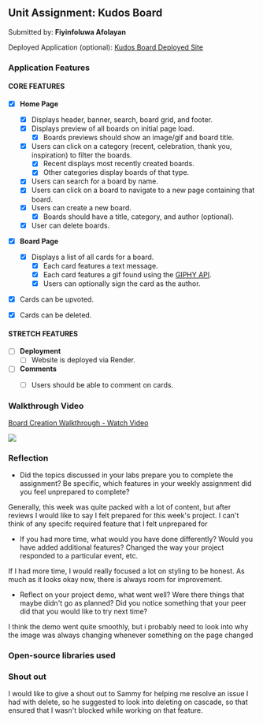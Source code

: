## Unit Assignment: Kudos Board

Submitted by: **Fiyinfoluwa Afolayan**

Deployed Application (optional): [Kudos Board Deployed Site](ADD_LINK_HERE)

### Application Features

#### CORE FEATURES

- [x] **Home Page**
  - [x] Displays header, banner, search, board grid, and footer.
  - [x] Displays preview of all boards on initial page load.
    - [x] Boards previews should show an image/gif and board title.
  - [x] Users can click on a category (recent, celebration, thank you, inspiration) to filter the boards.
    - [x] Recent displays most recently created boards.
    - [x] Other categories display boards of that type.
  - [x] Users can search for a board by name.
  - [x] Users can click on a board to navigate to a new page containing that board.
  - [x] Users can create a new board.
    - [x] Boards should have a title, category, and author (optional).
  - [x] User can delete boards.

- [x] **Board Page**
  - [x] Displays a list of all cards for a board.
    -  [x] Each card features a text message.
    -  [x] Each card features a gif found using the [GIPHY API](https://developers.giphy.com/docs/api/).
    -  [x] Users can optionally sign the card as the author.
-   [x] Cards can be upvoted.
-   [x] Cards can be deleted.


#### STRETCH FEATURES

- [ ] **Deployment**
  - [ ] Website is deployed via Render.
- [ ] **Comments**
  - [ ] Users should be able to comment on cards.


### Walkthrough Video

<div>
  <a href="https://www.loom.com/share/c8af9469359344a794d7223fb48cca4e">
    <p>Board Creation Walkthrough - Watch Video</p>
  </a>
  <a href="https://www.loom.com/share/c8af9469359344a794d7223fb48cca4e">
    <img style="max-width:300px;" src="https://cdn.loom.com/sessions/thumbnails/c8af9469359344a794d7223fb48cca4e-with-play.gif">
  </a>
</div>

### Reflection

* Did the topics discussed in your labs prepare you to complete the assignment? Be specific, which features in your weekly assignment did you feel unprepared to complete?

Generally, this week was quite packed with a lot of content, but after reviews I would like to say I felt prepared for this week's project. I can't think of any specifc required feature that I felt unprepared for

* If you had more time, what would you have done differently? Would you have added additional features? Changed the way your project responded to a particular event, etc.

If I had more time, I would really focused a lot on styling to be honest. As much as it looks okay now, there is always room for improvement.

* Reflect on your project demo, what went well? Were there things that maybe didn't go as planned? Did you notice something that your peer did that you would like to try next time?

I think the demo went quite smoothly, but i probably need to look into why the image was always changing whenever something on the page changed

### Open-source libraries used



### Shout out

I would like to give a shout out to Sammy for helping me resolve an issue I had with delete, so he suggested to look into deleting on cascade, so that ensured that I wasn't blocked while working on that feature.
